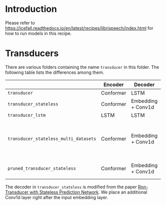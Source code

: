
# Introduction

Please refer to <https://icefall.readthedocs.io/en/latest/recipes/librispeech/index.html>
for how to run models in this recipe.

# Transducers

There are various folders containing the name `transducer` in this folder.
The following table lists the differences among them.

|                                       | Encoder   | Decoder            | Comment                                           |
|---------------------------------------|-----------|--------------------|---------------------------------------------------|
| `transducer`                          | Conformer | LSTM               |                                                   |
| `transducer_stateless`                | Conformer | Embedding + Conv1d |                                                   |
| `transducer_lstm`                     | LSTM      | LSTM               |                                                   |
| `transducer_stateless_multi_datasets` | Conformer | Embedding + Conv1d | Using data from GigaSpeech as extra training data |
| `pruned_transducer_stateless`         | Conformer | Embedding + Conv1d | Using k2 pruned RNN-T loss                        |

The decoder in `transducer_stateless` is modified from the paper
[Rnn-Transducer with Stateless Prediction Network](https://ieeexplore.ieee.org/document/9054419/).
We place an additional Conv1d layer right after the input embedding layer.

